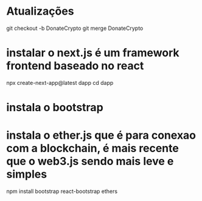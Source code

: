 # Atualizações

git checkout -b DonateCrypto
git merge DonateCrypto

# instalar o next.js é um framework frontend baseado no react
npx create-next-app@latest dapp
cd dapp

# instala o bootstrap
# instala o ether.js que é para conexao com a blockchain, é mais recente que o web3.js sendo mais leve e simples
npm install bootstrap react-bootstrap ethers

